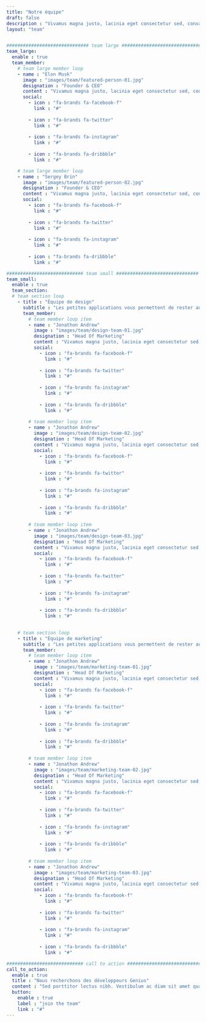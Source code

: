 ```yaml
---
title: "Notre équipe"
draft: false
description : "Vivamus magna justo, lacinia eget consectetur sed, convallis at tellus. Vivamus magna justo, lacinia eget consectetur sed, convallis at tellus. Cras ultricies ligula sed magna dictum porta."
layout: "team"


############################## team large ###############################
team_large:
  enable : true
  team_member:
    # team large member loop
    - name : "Elon Musk"
      image : "images/team/featured-person-01.jpg"
      designation : "Founder & CEO"
      content : "Vivamus magna justo, lacinia eget consectetur sed, convallis at tellus. Vestibulum ac diam sit amet quam vehicula elementum sed sit amet dui. Vivamus suscipit tortor eget felis porttitor volutpat. Sed porttitor lectus nibh. Vestibulum ante ipsum primis in faucibus orci luctus et ultrices posuere cubilia Curae; Donec velit neque, auctor sit amet aliquam vel, ullamcorper sit amet ligula. Proin eget tortor risus. Nulla porttitor accumsan tincidunt."
      social:
        - icon : "fa-brands fa-facebook-f"
          link : "#"
          
        - icon : "fa-brands fa-twitter"
          link : "#"
          
        - icon : "fa-brands fa-instagram"
          link : "#"
          
        - icon : "fa-brands fa-dribbble"
          link : "#"

    # team large member loop
    - name : "Sergey Brin"
      image : "images/team/featured-person-02.jpg"
      designation : "Founder & CEO"
      content : "Vivamus magna justo, lacinia eget consectetur sed, convallis at tellus. Vestibulum ac diam sit amet quam vehicula elementum sed sit amet dui. Vivamus suscipit tortor eget felis porttitor volutpat. Sed porttitor lectus nibh. Vestibulum ante ipsum primis in faucibus orci luctus et ultrices posuere cubilia Curae; Donec velit neque, auctor sit amet aliquam vel, ullamcorper sit amet ligula. Proin eget tortor risus. Nulla porttitor accumsan tincidunt."
      social:
        - icon : "fa-brands fa-facebook-f"
          link : "#"
          
        - icon : "fa-brands fa-twitter"
          link : "#"
          
        - icon : "fa-brands fa-instagram"
          link : "#"
          
        - icon : "fa-brands fa-dribbble"
          link : "#"

############################ team small ##############################
team_small:
  enable : true
  team_section:
  # team section loop
    - title : "Équipe de design"
      subtitle : "Les petites applications vous permettent de rester au top de votre style de vie. Pas de tâches en retard. Pas de gadgets."
      team_member:
        # team member loop item
        - name : "Jonathon Andrew"
          image : "images/team/design-team-01.jpg"
          designation : "Head Of Marketing"
          content : "Vivamus magna justo, lacinia eget consectetur sed, convallis at tellus. Vestibulum ac diam sit amet quam vehicula elementum sed sit amet dui. Vivamus suscipit tortor eget felis porttitor volutpat."
          social:
            - icon : "fa-brands fa-facebook-f"
              link : "#"
              
            - icon : "fa-brands fa-twitter"
              link : "#"
              
            - icon : "fa-brands fa-instagram"
              link : "#"
              
            - icon : "fa-brands fa-dribbble"
              link : "#"
              
        # team member loop item
        - name : "Jonathon Andrew"
          image : "images/team/design-team-02.jpg"
          designation : "Head Of Marketing"
          content : "Vivamus magna justo, lacinia eget consectetur sed, convallis at tellus. Vestibulum ac diam sit amet quam vehicula elementum sed sit amet dui. Vivamus suscipit tortor eget felis porttitor volutpat."
          social:
            - icon : "fa-brands fa-facebook-f"
              link : "#"
              
            - icon : "fa-brands fa-twitter"
              link : "#"
              
            - icon : "fa-brands fa-instagram"
              link : "#"
              
            - icon : "fa-brands fa-dribbble"
              link : "#"
              
        # team member loop item
        - name : "Jonathon Andrew"
          image : "images/team/design-team-03.jpg"
          designation : "Head Of Marketing"
          content : "Vivamus magna justo, lacinia eget consectetur sed, convallis at tellus. Vestibulum ac diam sit amet quam vehicula elementum sed sit amet dui. Vivamus suscipit tortor eget felis porttitor volutpat."
          social:
            - icon : "fa-brands fa-facebook-f"
              link : "#"
              
            - icon : "fa-brands fa-twitter"
              link : "#"
              
            - icon : "fa-brands fa-instagram"
              link : "#"
              
            - icon : "fa-brands fa-dribbble"
              link : "#"
              

    # team section loop
    - title : "Équipe de marketing"
      subtitle : "Les petites applications vous permettent de rester au top de votre style de vie. Pas de tâches en retard. Pas de gadgets."
      team_member:
        # team member loop item
        - name : "Jonathon Andrew"
          image : "images/team/marketing-team-01.jpg"
          designation : "Head Of Marketing"
          content : "Vivamus magna justo, lacinia eget consectetur sed, convallis at tellus. Vestibulum ac diam sit amet quam vehicula elementum sed sit amet dui. Vivamus suscipit tortor eget felis porttitor volutpat."
          social:
            - icon : "fa-brands fa-facebook-f"
              link : "#"
              
            - icon : "fa-brands fa-twitter"
              link : "#"
              
            - icon : "fa-brands fa-instagram"
              link : "#"
              
            - icon : "fa-brands fa-dribbble"
              link : "#"
              
        # team member loop item
        - name : "Jonathon Andrew"
          image : "images/team/marketing-team-02.jpg"
          designation : "Head Of Marketing"
          content : "Vivamus magna justo, lacinia eget consectetur sed, convallis at tellus. Vestibulum ac diam sit amet quam vehicula elementum sed sit amet dui. Vivamus suscipit tortor eget felis porttitor volutpat."
          social:
            - icon : "fa-brands fa-facebook-f"
              link : "#"
              
            - icon : "fa-brands fa-twitter"
              link : "#"
              
            - icon : "fa-brands fa-instagram"
              link : "#"
              
            - icon : "fa-brands fa-dribbble"
              link : "#"
              
        # team member loop item
        - name : "Jonathon Andrew"
          image : "images/team/marketing-team-03.jpg"
          designation : "Head Of Marketing"
          content : "Vivamus magna justo, lacinia eget consectetur sed, convallis at tellus. Vestibulum ac diam sit amet quam vehicula elementum sed sit amet dui. Vivamus suscipit tortor eget felis porttitor volutpat."
          social:
            - icon : "fa-brands fa-facebook-f"
              link : "#"
              
            - icon : "fa-brands fa-twitter"
              link : "#"
              
            - icon : "fa-brands fa-instagram"
              link : "#"
              
            - icon : "fa-brands fa-dribbble"
              link : "#"

############################ call to action ##############################
call_to_action:
  enable : true
  title : "Nous recherchons des développeurs Genius"
  content : "Sed porttitor lectus nibh. Vestibulum ac diam sit amet quam vehicula elementum sed sit amet dui. Pellentesque in ipsum id orci porta dapibus. Curabitur non nulla sit amet nisl tempus convallis quis ac lectus."
  button:
    enable : true
    label : "join the team"
    link : "#"
---
```


